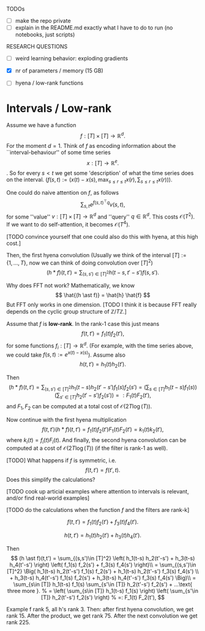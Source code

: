 TODOs
- [ ] make the repo private
- [ ] explain in the README.md exactly what I have to do to run
      (no notebooks, just scripts)

RESEARCH QUESTIONS
- [ ] weird learning behavior: exploding gradients
- [x] nr of parameters / memory (15 GB)
- [ ] hyena / low-rank functions


# Intervals / Low-rank

Assume we have a function
$$
    f: [T] \times [T] \to \mathbb R^d.
$$
For the moment $d=1$. Think of $f$ as encoding information
about the ``interval-behaviour'' of some time series 
$$
    x: [T] \to \mathbb R^e.
$$.
So for every $s < t$ we get some 'description' of what
the time series does on the interval.
($f(s,t) := (x(t) - x(s), \max_{s\le r\le t} x(r), \sum_{s\le r\le t} x(r))$).

One could do naive attention on $f$, as follows
$$
    \sum_{s,t} e^{ f(s,t)^\top q } v(s,t), 
$$
for some ''value'' $v: [T] \times [T] \to \mathbb R^d$ and ''query'' $q \in \mathbb R^d$. This costs $\mathcal O(T^2)$.
If we want to do self-attention, it becomes $\mathcal O(T^4)$.

[TODO convince yourself that one could also do this with hyena,
at this high cost.]

<!-- If we want to apply attention or Hyena to $f$, we need to -->
<!-- do $\mathcal O(T^2)$ calculations. If we want to do self-attention -->
<!-- it becomes $\mathcal O(T^4)$. Goal: speed this up. -->


Then, the first hyena convolution
(Usually we think of the interval $[T] := \{1, \ldots, T\}$,
now we can think of doing convolution over $[T]^2$)
$$
    (h \ast f)(t,t')
    = \sum_{(s,s')\in [T]^2} h(t-s,t'-s') f(s, s').
$$

Why does FFT not work?
Mathematically, we know
$$
    \hat{(h \ast f)}
    =
    \hat{h} \hat{f}
$$
But FFT only works in one dimension.
[TODO I think it is because FFT really depends on the cyclic group structure of $\mathbb Z / T \mathbb Z$.]


Assume that $f$ is **low-rank**.
In the rank-1 case this just means
$$
    f(t, t') = f_1(t) f_2(t'),
$$
for some functions $f_i: [T] \to \mathbb R^d$.
(For example, with the time series above,
we could take $f(s,t) := e^{x(t)-x(s)}$).
Assume also
$$
    h(t, t') = h_1(t) h_2(t').
$$

Then
$$
    (h \ast f)(t,t')
    = \sum_{(s,s')\in [T]^2} h_1(t-s) h_2(t'-s') f_1(s) f_2(s')
    = \left( \sum_{s\in [T]} h_1(t-s) f_1(s) \right) \left( \sum_{s'\in [T]} h_2(t'-s') f_2(s') \right)
    =: F_1(t) F_2(t'),
$$
and $F_1, F_2$ can be computed at a total cost of $\mathcal O(2 T \log(T))$.

Now continue with the first hyena multiplication
$$
    f(t,t') (h \ast f)(t,t') = f_1(t) f_2(t') F_1(t) F_2(t')
    = k_1(t) k_2(t'),
$$
where $k_i(t)=f_i(t) F_i(t)$.
And finally, the second hyena convolution can be computed at a cost of $\mathcal O(2 T \log(T))$
(if the filter is rank-1 as well).

[TODO] What happens if $f$ is symmetric, i.e.
$$
    f(t,t') = f(t',t).
$$
Does this simplify the calculations?

[TODO cook up articial examples where
attention to intervals is relevant,
and/or find real-world examples]

[TODO do the calculations when
the function $f$ and the filters are rank-k]

$$
    f(t,t') = f_1(t) f_2(t') + f_3(t) f_4(t').
$$

$$
    h(t,t') = h_1(t) h_2(t') + h_3(t) h_4(t').
$$

Then
$$
    (h \ast f)(t,t')
    = \sum_{(s,s')\in [T]^2} \left( h_1(t-s) h_2(t'-s') + h_3(t-s) h_4(t'-s') \right) \left( f_1(s) f_2(s') + f_3(s) f_4(s') \right)\\
    = 
    \sum_{(s,s')\in [T]^2} 
    \Big(
    h_1(t-s) h_2(t'-s') f_1(s) f_2(s')
    +
    h_1(t-s) h_2(t'-s') f_3(s) f_4(s') \\
    +
    h_3(t-s) h_4(t'-s') f_1(s) f_2(s')
    +
    h_3(t-s) h_4(t'-s') f_3(s) f_4(s')
    \Big)\\
    =
    \sum_{s\in [T]} h_1(t-s) f_1(s) \sum_{s'\in [T]} h_2(t'-s') f_2(s')
    +
    ...\text{ three more }.
    % = \left( \sum_{s\in [T]} h_1(t-s) f_1(s) \right) \left( \sum_{s'\in [T]} h_2(t'-s') f_2(s') \right)
    % =: F_1(t) F_2(t'),
$$


Example f rank 5, all h's rank 3.
Then: after first hyena convolution, we get rank 15.
After the product, we get rank 75.
After the next convolution we get rank 225.